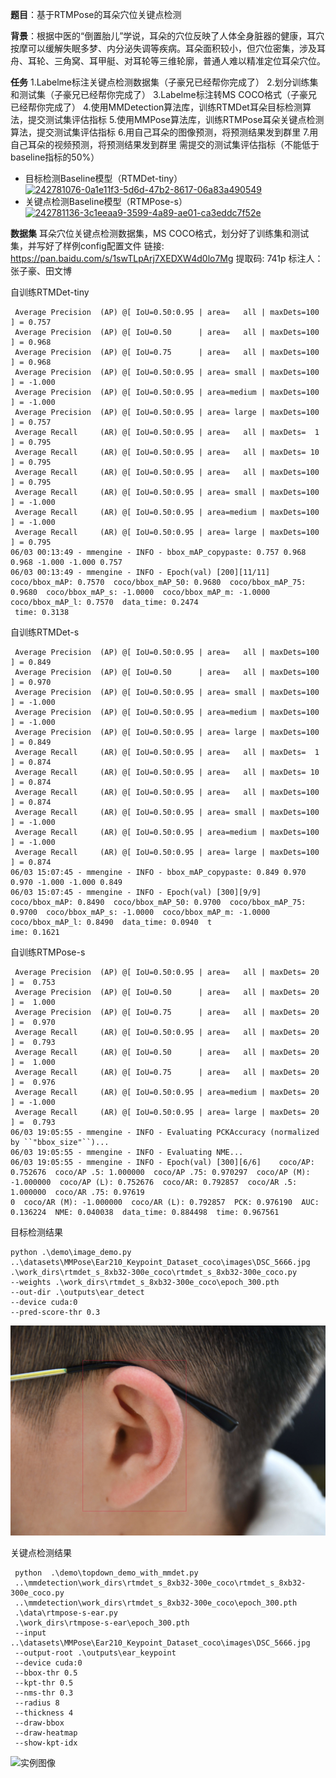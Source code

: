 **题目**：基于RTMPose的耳朵穴位关键点检测

**背景**：根据中医的“倒置胎儿”学说，耳朵的穴位反映了人体全身脏器的健康，耳穴按摩可以缓解失眠多梦、内分泌失调等疾病。耳朵面积较小，但穴位密集，涉及耳舟、耳轮、三角窝、耳甲艇、对耳轮等三维轮廓，普通人难以精准定位耳朵穴位。

**任务**
1.Labelme标注关键点检测数据集（子豪兄已经帮你完成了）
2.划分训练集和测试集（子豪兄已经帮你完成了）
3.Labelme标注转MS COCO格式（子豪兄已经帮你完成了）
4.使用MMDetection算法库，训练RTMDet耳朵目标检测算法，提交测试集评估指标
5.使用MMPose算法库，训练RTMPose耳朵关键点检测算法，提交测试集评估指标
6.用自己耳朵的图像预测，将预测结果发到群里
7.用自己耳朵的视频预测，将预测结果发到群里
需提交的测试集评估指标（不能低于baseline指标的50%）

- 目标检测Baseline模型（RTMDet-tiny）
  [![242781076-0a1e11f3-5d6d-47b2-8617-06a83a490549](https://user-images.githubusercontent.com/18253636/242839237-e5b8d605-05f3-4e66-a33b-1ce8f8131574.jpg)](https://user-images.githubusercontent.com/18253636/242839237-e5b8d605-05f3-4e66-a33b-1ce8f8131574.jpg)
- 关键点检测Baseline模型（RTMPose-s）
  [![242781136-3c1eeaa9-3599-4a89-ae01-ca3eddc7f52e](https://user-images.githubusercontent.com/18253636/242839254-171bbd5d-b630-46a7-9df1-8eadb1034b19.png)](https://user-images.githubusercontent.com/18253636/242839254-171bbd5d-b630-46a7-9df1-8eadb1034b19.png)

**数据集**
耳朵穴位关键点检测数据集，MS COCO格式，划分好了训练集和测试集，并写好了样例config配置文件
链接: <https://pan.baidu.com/s/1swTLpArj7XEDXW4d0lo7Mg> 提取码: 741p
标注人：张子豪、田文博



自训练RTMDet-tiny

```shell
 Average Precision  (AP) @[ IoU=0.50:0.95 | area=   all | maxDets=100 ] = 0.757
 Average Precision  (AP) @[ IoU=0.50      | area=   all | maxDets=100 ] = 0.968
 Average Precision  (AP) @[ IoU=0.75      | area=   all | maxDets=100 ] = 0.968
 Average Precision  (AP) @[ IoU=0.50:0.95 | area= small | maxDets=100 ] = -1.000
 Average Precision  (AP) @[ IoU=0.50:0.95 | area=medium | maxDets=100 ] = -1.000
 Average Precision  (AP) @[ IoU=0.50:0.95 | area= large | maxDets=100 ] = 0.757
 Average Recall     (AR) @[ IoU=0.50:0.95 | area=   all | maxDets=  1 ] = 0.795
 Average Recall     (AR) @[ IoU=0.50:0.95 | area=   all | maxDets= 10 ] = 0.795
 Average Recall     (AR) @[ IoU=0.50:0.95 | area=   all | maxDets=100 ] = 0.795
 Average Recall     (AR) @[ IoU=0.50:0.95 | area= small | maxDets=100 ] = -1.000
 Average Recall     (AR) @[ IoU=0.50:0.95 | area=medium | maxDets=100 ] = -1.000
 Average Recall     (AR) @[ IoU=0.50:0.95 | area= large | maxDets=100 ] = 0.795
06/03 00:13:49 - mmengine - INFO - bbox_mAP_copypaste: 0.757 0.968 0.968 -1.000 -1.000 0.757
06/03 00:13:49 - mmengine - INFO - Epoch(val) [200][11/11]    coco/bbox_mAP: 0.7570  coco/bbox_mAP_50: 0.9680  coco/bbox_mAP_75: 0.9680  coco/bbox_mAP_s: -1.0000  coco/bbox_mAP_m: -1.0000  coco/bbox_mAP_l: 0.7570  data_time: 0.2474 
 time: 0.3138
```



自训练RTMDet-s

```shell
 Average Precision  (AP) @[ IoU=0.50:0.95 | area=   all | maxDets=100 ] = 0.849
 Average Precision  (AP) @[ IoU=0.50      | area=   all | maxDets=100 ] = 0.970
 Average Precision  (AP) @[ IoU=0.50:0.95 | area= small | maxDets=100 ] = -1.000
 Average Precision  (AP) @[ IoU=0.50:0.95 | area=medium | maxDets=100 ] = -1.000
 Average Precision  (AP) @[ IoU=0.50:0.95 | area= large | maxDets=100 ] = 0.849
 Average Recall     (AR) @[ IoU=0.50:0.95 | area=   all | maxDets=  1 ] = 0.874
 Average Recall     (AR) @[ IoU=0.50:0.95 | area=   all | maxDets= 10 ] = 0.874
 Average Recall     (AR) @[ IoU=0.50:0.95 | area=   all | maxDets=100 ] = 0.874
 Average Recall     (AR) @[ IoU=0.50:0.95 | area= small | maxDets=100 ] = -1.000
 Average Recall     (AR) @[ IoU=0.50:0.95 | area=medium | maxDets=100 ] = -1.000
 Average Recall     (AR) @[ IoU=0.50:0.95 | area= large | maxDets=100 ] = 0.874
06/03 15:07:45 - mmengine - INFO - bbox_mAP_copypaste: 0.849 0.970 0.970 -1.000 -1.000 0.849
06/03 15:07:45 - mmengine - INFO - Epoch(val) [300][9/9]    coco/bbox_mAP: 0.8490  coco/bbox_mAP_50: 0.9700  coco/bbox_mAP_75: 0.9700  coco/bbox_mAP_s: -1.0000  coco/bbox_mAP_m: -1.0000  coco/bbox_mAP_l: 0.8490  data_time: 0.0940  t
ime: 0.1621
```



自训练RTMPose-s

```shell
 Average Precision  (AP) @[ IoU=0.50:0.95 | area=   all | maxDets= 20 ] =  0.753
 Average Precision  (AP) @[ IoU=0.50      | area=   all | maxDets= 20 ] =  1.000
 Average Precision  (AP) @[ IoU=0.75      | area=   all | maxDets= 20 ] =  0.970
 Average Recall     (AR) @[ IoU=0.50:0.95 | area=   all | maxDets= 20 ] =  0.793
 Average Recall     (AR) @[ IoU=0.50      | area=   all | maxDets= 20 ] =  1.000
 Average Recall     (AR) @[ IoU=0.75      | area=   all | maxDets= 20 ] =  0.976
 Average Recall     (AR) @[ IoU=0.50:0.95 | area=medium | maxDets= 20 ] = -1.000
 Average Recall     (AR) @[ IoU=0.50:0.95 | area= large | maxDets= 20 ] =  0.793
06/03 19:05:55 - mmengine - INFO - Evaluating PCKAccuracy (normalized by ``"bbox_size"``)...
06/03 19:05:55 - mmengine - INFO - Evaluating NME...
06/03 19:05:55 - mmengine - INFO - Epoch(val) [300][6/6]    coco/AP: 0.752676  coco/AP .5: 1.000000  coco/AP .75: 0.970297  coco/AP (M): -1.000000  coco/AP (L): 0.752676  coco/AR: 0.792857  coco/AR .5: 1.000000  coco/AR .75: 0.97619
0  coco/AR (M): -1.000000  coco/AR (L): 0.792857  PCK: 0.976190  AUC: 0.136224  NME: 0.040038  data_time: 0.884498  time: 0.967561
```



目标检测结果

```shell
python .\demo\image_demo.py
..\datasets\MMPose\Ear210_Keypoint_Dataset_coco\images\DSC_5666.jpg
.\work_dirs\rtmdet_s_8xb32-300e_coco\rtmdet_s_8xb32-300e_coco.py
--weights .\work_dirs\rtmdet_s_8xb32-300e_coco\epoch_300.pth
--out-dir .\outputs\ear_detect
--device cuda:0
--pred-score-thr 0.3
```

![示例图像](https://github.com/Hust-Liaoyuyang/OpenMMLabHomeWork/blob/master/homework/%E7%AC%AC%E4%B8%80%E6%AC%A1/MMDetect/outputs/ear_detect/vis/DSC_5666.jpg?raw=true)



关键点检测结果

```shell
 python  .\demo\topdown_demo_with_mmdet.py 
 ..\mmdetection\work_dirs\rtmdet_s_8xb32-300e_coco\rtmdet_s_8xb32-300e_coco.py
 ..\mmdetection\work_dirs\rtmdet_s_8xb32-300e_coco\epoch_300.pth 
 .\data\rtmpose-s-ear.py 
 .\work_dirs\rtmpose-s-ear\epoch_300.pth 
 --input ..\datasets\MMPose\Ear210_Keypoint_Dataset_coco\images\DSC_5666.jpg 
 --output-root .\outputs\ear_keypoint 
 --device cuda:0 
 --bbox-thr 0.5 
 --kpt-thr 0.5 
 --nms-thr 0.3 
 --radius 8 
 --thickness 4 
 --draw-bbox 
 --draw-heatmap 
 --show-kpt-idx
```

![实例图像](https://github.com/Hust-Liaoyuyang/OpenMMLabHomeWork/blob/master/homework/%E7%AC%AC%E4%B8%80%E6%AC%A1/MMPose/outputs/ear_keypoint/DSC_5666.jpg?raw=true)

